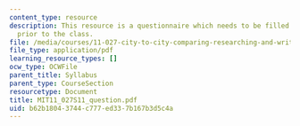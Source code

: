 ```yaml
---
content_type: resource
description: This resource is a questionnaire which needs to be filled out by students
  prior to the class.
file: /media/courses/11-027-city-to-city-comparing-researching-and-writing-about-cities-new-orleans-spring-2011/b62b18043744c777ed337b167b3d5c4a_MIT11_027S11_question.pdf
file_type: application/pdf
learning_resource_types: []
ocw_type: OCWFile
parent_title: Syllabus
parent_type: CourseSection
resourcetype: Document
title: MIT11_027S11_question.pdf
uid: b62b1804-3744-c777-ed33-7b167b3d5c4a
---
```

